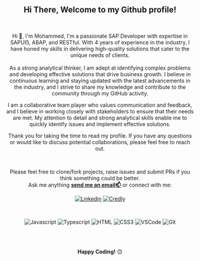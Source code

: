<div align="center">
<h2> Hi There, Welcome to my Github profile!  </h2>


<br />


Hi 👋, I'm Mohammed, I'm a passionate SAP Developer with expertise in SAPUI5, ABAP, and RESTful. With 4 years of experience in the industry, I have honed my skills in delivering high-quality solutions that cater to the unique needs of clients.
<br />
<br />
As a strong analytical thinker, I am adept at identifying complex problems and developing effective solutions that drive business growth. I believe in continuous learning and staying updated with the latest advancements in the industry, and I strive to share my knowledge and contribute to the community through my GitHub activity.

I am a collaborative team player who values communication and feedback, and I believe in working closely with stakeholders to ensure that their needs are met. My attention to detail and strong analytical skills enable me to quickly identify issues and implement effective solutions.

Thank you for taking the time to read my profile. If you have any questions or would like to discuss potential collaborations, please feel free to reach out.

<br />

Please feel free to clone/fork projects, raise issues and submit PRs if you think something could be better.<br />
Ask me anything <a href="mailto:mohammedaltarkawi@gmail.com"><b>send me an email📫</b></a> or connect with me:
<br />



[![Linkedin](https://img.shields.io/badge/LinkedIn-0077B5?style=flat&logo=linkedin&logoColor=white)](https://linkedin.com/in/mohammed-altarkawi/)
[![Credly](https://img.shields.io/badge/Credly-FF6B00?style=flat&logo=Credly&logoColor=white)](https://www.credly.com/users/mohammed-altarkawi/)
<!--[![SAP Community](https://img.shields.io/badge/Community-0C7ECF?style=flat&logo=SAP&logoColor=white)](https://people.sap.com/)
[![XING](https://img.shields.io/badge/XING-cfdc00?style=flat&logo=Xing&logoColor=white)](https://www.xing.com/profile//cv)-->
</a>
<br />

![Javascript](https://img.shields.io/badge/Javascript-F0DB4F?style=for-the-badge&labelColor=black&logo=javascript&logoColor=F0DB4F)
![Typescript](https://img.shields.io/badge/Typescript-007acc?style=for-the-badge&labelColor=black&logo=typescript&logoColor=007acc)
![HTML](https://img.shields.io/badge/HTML5-E34F26?style=for-the-badge&logo=html5&logoColor=white)
![CSS3](https://img.shields.io/badge/CSS3-1572B6?style=for-the-badge&logo=css3&logoColor=white)
![VSCode](https://img.shields.io/badge/Visual_Studio-0078d7?style=for-the-badge&logo=visual%20studio&logoColor=white)
![Git](https://img.shields.io/badge/Git-F05032?style=for-the-badge&logo=git&logoColor=white)

<br />
<br />

**Happy Coding!** 😊






</div>

